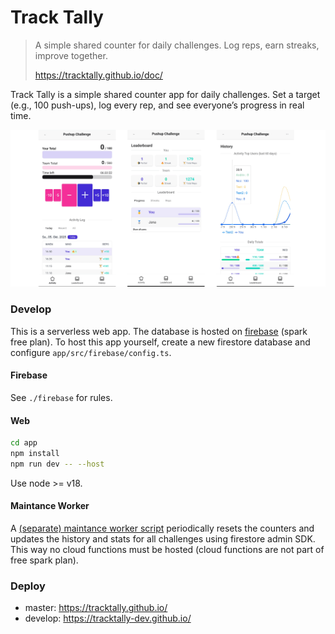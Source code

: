 # Track Tally
> A simple shared counter for daily challenges. Log reps, earn streaks, improve together. 
>  
> https://tracktally.github.io/doc/
> 

Track Tally is a simple shared counter app for daily challenges. Set a target (e.g., 100 push-ups), log every rep, and see everyone’s progress in real time.

<img src=".github/image.png" width="900">

### Develop
This is a serverless web app. The database is hosted on [firebase](https://firebase.google.com/docs/firestore) (spark free plan). To host this app yourself, create a new firestore database and configure `app/src/firebase/config.ts`.

#### Firebase
See `./firebase` for rules.

#### Web

```bash
cd app
npm install
npm run dev -- --host
```
Use node >= v18.

#### Maintance Worker
A [(separate) maintance worker script](https://github.com/tracktally/firebase-worker) periodically resets the counters and updates the history and stats
for all challenges using firestore admin SDK. This way no cloud functions must be hosted (cloud functions are not part of free spark plan).

### Deploy

- master: https://tracktally.github.io/    
- develop: https://tracktally-dev.github.io/
